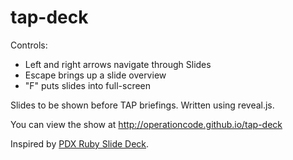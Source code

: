 # tap-deck

Controls:
- Left and right arrows navigate through Slides
- Escape brings up a slide overview
- "F" puts slides into full-screen

Slides to be shown before TAP briefings. Written using reveal.js.

You can view the show at http://operationcode.github.io/tap-deck

Inspired by [PDX Ruby Slide Deck](https://github.com/pdxruby/preshow).
